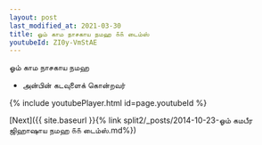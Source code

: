 ```yaml
---
layout: post
last_modified_at: 2021-03-30
title: ஓம் காம நாசகாய நமஹ ௧௧ டைம்ஸ்
youtubeId: ZI0y-VmStAE
---
```

 
 
 ஓம் காம நாசகாய நமஹ  
 
 -  அன்பின் கடவுளைக் கொன்றவர் 
 
  
 
  
 
 
 
 
 
 


{% include youtubePlayer.html id=page.youtubeId %}
 
[Next]({{ site.baseurl }}{% link  split2/_posts/2014-10-23-ஓம் கமபீர ஜிஹாஷாய நமஹ ௧௧ டைம்ஸ்.md%})
 
